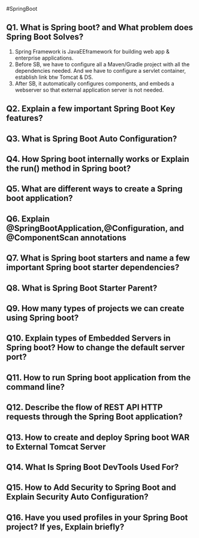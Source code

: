 #SpringBoot
## Q1. What is Spring boot? and What problem does Spring Boot Solves?
1. Spring Framework is JavaEEframework for building web app & enterprise applications.
2. Before SB, we have to configure all a Maven/Gradle project with all the dependencies needed.
And we have to configure a servlet container, establish link btw Tomcat & DS.
3. After SB, it automatically configures components, and embeds a webserver so that external application server is not needed.

## Q2. Explain a few important Spring Boot Key features?

## Q3. What is Spring Boot Auto Configuration?

## Q4. How Spring boot internally works or Explain the run() method in Spring boot?

## Q5. What are different ways to create a Spring boot application?

## Q6. Explain @SpringBootApplication,@Configuration, and @ComponentScan annotations

## Q7. What is Spring boot starters and name a few important Spring boot starter dependencies?

## Q8. What is Spring Boot Starter Parent?

## Q9. How many types of projects we can create using Spring boot?

## Q10. Explain types of Embedded Servers in Spring boot? How to change the default server port?

## Q11. How to run Spring boot application from the command line?

## Q12. Describe the flow of REST API HTTP requests through the Spring Boot application?

## Q13. How to create and deploy Spring boot WAR to External Tomcat Server

## Q14. What Is Spring Boot DevTools Used For?

## Q15. How to Add Security to Spring Boot and Explain Security Auto Configuration?

## Q16. Have you used profiles in your Spring Boot project? If yes, Explain briefly?

